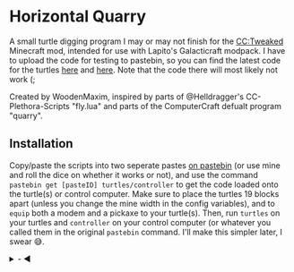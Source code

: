 # Horizontal Quarry

A small turtle digging program I may or may not finish for the [CC:Tweaked](https://github.com/SquidDev-CC/CC-Tweaked) Minecraft mod, intended for use with Lapito's Galacticraft modpack.
I have to upload the code for testing to pastebin, so you can find the latest code for the turtles [here](pastebin.com/MRGKkJVL) and [here](pastebin.com/f1PWM7hW). Note that the code there will most likely not work (;

Created by WoodenMaxim, inspired by parts of @Helldragger's CC-Plethora-Scripts "fly.lua" and parts of the ComputerCraft defualt program "quarry".

## Installation

Copy/paste the scripts into two seperate pastes [on pastebin](pastebin.com) (or use mine and roll the dice on whether it works or not), and use the command ``pastebin get [pasteID] turtles/controller`` to get the code loaded onto the turtle(s) or control computer. Make sure to place the turtles 19 blocks apart (unless you change the mine width in the config variables), and to ``equip`` both a modem and a pickaxe to your turtle(s). Then, run ``turtles`` on your turtles and ``controller`` on your control computer (or whatever you called them in the original ``pastebin`` command. I'll make this simpler later, I swear 😅.

<details>
  <summary>- ◀︎</summary>
  
  This repo is a mess, it's missing issue #1 and #2, and it has two "initial commits" lol
  
</details>
